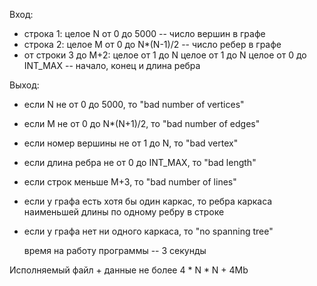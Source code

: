 Вход:
- строка 1:
	целое N от 0 до 5000 -- число вершин в графе
- строка 2:
	целое M от 0 до N*(N-1)/2 -- число ребер в графе
- от строки 3 до M+2:
	целое от 1 до N целое от 1 до N целое от 0 до INT_MAX -- начало, конец и длина ребра

Выход:
- если N не от 0 до 5000, то "bad number of vertices"
- если M не от 0 до N*(N+1)/2, то "bad number of edges"
- если номер вершины не от 1 до N, то "bad vertex"
- если длина ребра не от 0 до INT_MAX, то "bad length"
- если строк меньше M+3, то "bad number of lines"

- если у графа есть хотя бы один каркас, то ребра каркаса наименьшей длины по одному ребру в строке
- если у графа нет ни одного каркаса, то "no spanning tree"

	время на работу программы -- 3 секунды

Исполняемый файл + данные не более 4 * N * N + 4Mb
